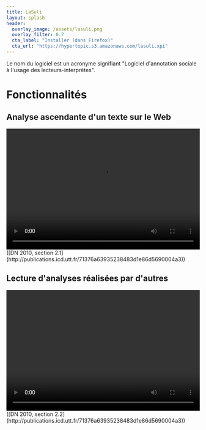 ```yaml
---
title: LaSuli 
layout: splash
header:
  overlay_image: /assets/lasuli.png
  overlay_filter: 0.7
  cta_label: "Installer (dans Firefox)"
  cta_url: "https://hypertopic.s3.amazonaws.com/lasuli.xpi"
---
```


Le nom du logiciel est un acronyme signifiant "Logiciel d'annotation sociale à l'usage des lecteurs-interprètes".

# Fonctionnalités

## Analyse ascendante d'un texte sur le Web

<video width="506" height="316" controls="">
<source src="/assets/if14_lasuli_create.mp4" type="video/mp4">
Votre navigateur ne sait pas afficher des vidéos au format MPEG 4.
</video>
([DN 2010, section 2.1](http://publications.icd.utt.fr/71376a63935238483d1e86d5690004a3))

## Lecture d'analyses réalisées par d'autres

<video width="506" height="316" controls="">
<source src="/assets/if14_lasuli_read.mp4" type="video/mp4">
Votre navigateur ne sait pas afficher des vidéos au format MPEG 4.
</video>
([DN 2010, section 2.2](http://publications.icd.utt.fr/71376a63935238483d1e86d5690004a3))
